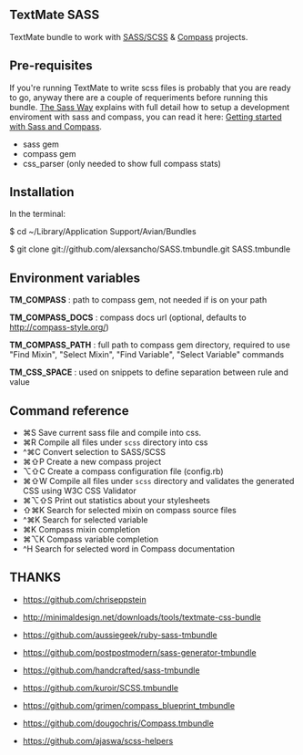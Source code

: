 TextMate SASS
-------------

TextMate bundle to work with [SASS/SCSS][1] & [Compass][2] projects.

Pre-requisites
--------------

If you're running TextMate to write scss files is probably that you are ready to go, anyway there are a couple of requeriments before running this bundle. [The Sass Way][3] explains with full detail how to setup a development enviroment with sass and compass, you can read it here: [Getting started with Sass and Compass][4].

- sass gem
- compass gem
- css_parser (only needed to show full compass stats)

Installation
------------

In the terminal:

$ cd ~/Library/Application Support/Avian/Bundles  

$ git clone git://github.com/alexsancho/SASS.tmbundle.git SASS.tmbundle

Environment variables
---------------------

**TM_COMPASS**		: path to compass gem, not needed if is on your path  

**TM_COMPASS_DOCS** : compass docs url (optional, defaults to http://compass-style.org/)  

**TM_COMPASS_PATH** : full path to compass gem directory, required to use "Find Mixin", "Select Mixin", "Find Variable", "Select Variable" commands  

**TM_CSS_SPACE**    : used on snippets to define separation between rule and value

Command reference
-----------------

- ⌘S Save current sass file and compile into css.
- ⌘R Compile all files under `scss` directory into css
- ^⌘C Convert selection to SASS/SCSS
- ⌘⇧P Create a new compass project
- ⌥⇧C Create a compass configuration file (config.rb)
- ⌘⇧W Compile all files under `scss` directory and validates the generated CSS using W3C CSS Validator
- ⌘⌥⇧S Print out statistics about your stylesheets
- ⇧⌘K Search for selected mixin on compass source files
- ^⌘K Search for selected variable
- ⌘K Compass mixin completion
- ⌘⌥K Compass variable completion
- ^H Search for selected word in Compass documentation

THANKS
------

- https://github.com/chriseppstein

- http://minimaldesign.net/downloads/tools/textmate-css-bundle
- https://github.com/aussiegeek/ruby-sass-tmbundle
- https://github.com/postpostmodern/sass-generator-tmbundle
- https://github.com/handcrafted/sass-tmbundle
- https://github.com/kuroir/SCSS.tmbundle
- https://github.com/grimen/compass_blueprint_tmbundle
- https://github.com/dougochris/Compass.tmbundle
- https://github.com/ajaswa/scss-helpers

[1]: http://sass-lang.com/
[2]: http://compass-style.org/
[3]: http://thesassway.com/
[4]: http://thesassway.com/beginner/getting-started-with-sass-and-compass